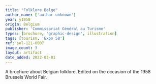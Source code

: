 ```yaml
---
title: "Folklore Belge"
author_name: ['author unknown']
year: y1958
origin: Belgium
publisher: 'Commissariat Général au Turisme'
types: [brochure, 'graphic-design', illustration]
tags: [tourism, 'Expo 58']
ref: sol-121-0007
image_count: 3
layout: artifact
date_added: 2022-03-01
---
```

A brochure about Belgian folklore. Edited on the occasion of the 1958 Brussels World Fair.
